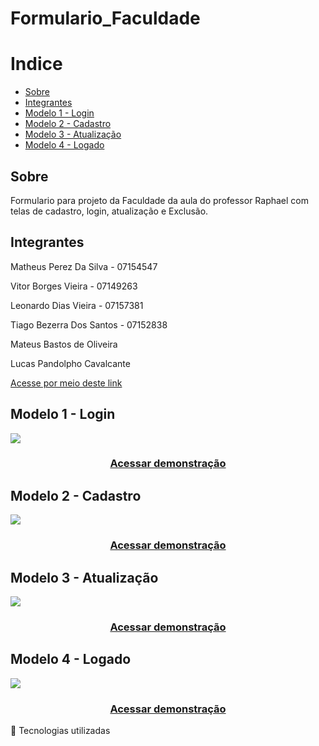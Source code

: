 # Formulario_Faculdade

# Indice
- [Sobre](#-Sobre)
- [Integrantes](#-Integrantes)
- [Modelo 1 - Login](#-Modelo-1---Login)
- [Modelo 2 - Cadastro](#-Modelo-2---Cadastro)
- [Modelo 3 - Atualização](#-Modelo-3---Atualização)
- [Modelo 4 - Logado](#-Modelo-4---Logado)

## Sobre

Formulario para projeto da Faculdade da aula do professor Raphael com telas de cadastro, login, atualização e Exclusão.


## Integrantes

<p>Matheus Perez Da Silva - 07154547</p>
<p>Vitor Borges Vieira - 07149263</p>
<p>Leonardo Dias Vieira - 07157381</p>
<p>Tiago Bezerra Dos Santos - 07152838</p>
<p>Mateus Bastos de Oliveira</p>
<p>Lucas Pandolpho Cavalcante</p>

<a href="https://github.com/vitorborqge/Formulario_Faculdade">Acesse por meio deste link</a>

## Modelo 1 - Login
<img src="../img/login.jpg">

<h3 align="center">
  <a href="https://github.com/vitorborqge/Formulario_Faculdade">Acessar demonstração</a>
</h3>

## Modelo 2 - Cadastro
<img src="../img/cadastro.jpg">

<h3 align="center">
  <a href="https://github.com/vitorborqge/Formulario_Faculdade">Acessar demonstração</a>
</h3>

## Modelo 3 - Atualização
<img src="../img/atualização.jpg">

<h3 align="center">
  <a href="https://github.com/vitorborqge/Formulario_Faculdade">Acessar demonstração</a>
</h3>

## Modelo 4 - Logado
<img src="../img/listausuario.jpg">

<h3 align="center">
  <a href="https://github.com/vitorborqge/Formulario_Faculdade">Acessar demonstração</a>
</h3>

<div align="justify">    

🚀 Tecnologias utilizadas
